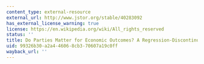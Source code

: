 ```yaml
---
content_type: external-resource
external_url: http://www.jstor.org/stable/40283092
has_external_license_warning: true
license: https://en.wikipedia.org/wiki/All_rights_reserved
status: ''
title: Do Parties Matter for Economic Outcomes? A Regression-Discontinuity Approach
uid: 99326b30-a2a4-4606-8cb3-70607a19c0ff
wayback_url: ''
---
```


